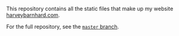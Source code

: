 This repository contains all the static files that make up
my website [harveybarnhard.com](https://harveybarnhard.com/).

For the full repository, see the [`master` branch](https://github.com/harveybarnhard/harveybarnhard.github.io/tree/master).
